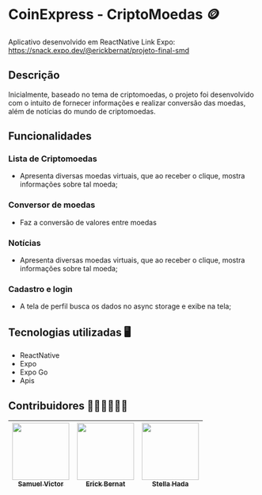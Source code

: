 # CoinExpress - CriptoMoedas 🪙
Aplicativo desenvolvido em ReactNative 
Link Expo: https://snack.expo.dev/@erickbernat/projeto-final-smd

## Descrição 
Inicialmente, baseado no tema de criptomoedas, o projeto foi desenvolvido com o intuito de fornecer informações e realizar conversão das moedas, além de notícias do mundo de criptomoedas.
  
## Funcionalidades 
### **Lista de Criptomoedas**
- Apresenta diversas moedas virtuais, que ao receber o clique, mostra informações sobre tal moeda;
### **Conversor de moedas**
- Faz a conversão de valores entre moedas
  
### **Notícias**
- Apresenta diversas moedas virtuais, que ao receber o clique, mostra informações sobre tal moeda;
  
### **Cadastro e login**
- A tela de perfil busca os dados no async storage e exibe na tela;
  
## Tecnologias utilizadas 🖥️
- ReactNative
- Expo
- Expo Go
- Apis 
## Contribuidores 🧑‍💻👩‍💻🧑‍💻

| [<img src="https://avatars.githubusercontent.com/u/95144250?s=400&u=149cf20f52f4c096721d16967b22655f18e5c7f5&v=4" width=115><br><sub>Samuel Victor</sub>](https://github.com/Samuel-045) | [<img src="https://avatars.githubusercontent.com/u/138524660?v=4" width=115><br><sub>Erick Bernat</sub>](https://github.com/ErickBernat) | [<img src="https://avatars.githubusercontent.com/u/91349698?v=4" width=115><br><sub>Stella Hada</sub>](https://github.com/stellahada) | 
| :---: | :---: | :---: |
